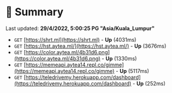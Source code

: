# 📖 Summary
Last updated: **29/4/2022, 5:00:25 PG "Asia/Kuala_Lumpur"**

- `GET` [https://shrt.ml](https://shrt.ml) - **Up** (4031ms)
- `GET` [https://hst.aytea.ml/](https://hst.aytea.ml/) - **Up** (3676ms)
- `GET` [https://color.aytea.ml/4b31d6.png](https://color.aytea.ml/4b31d6.png) - **Up** (1330ms)
- `GET` [https://memeapi.aytea14.repl.co/gimme](https://memeapi.aytea14.repl.co/gimme) - **Up** (5117ms)
- `GET` [https://teledrivemy.herokuapp.com/dashboard](https://teledrivemy.herokuapp.com/dashboard) - **Up** (252ms)
